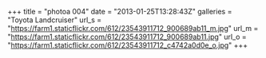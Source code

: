 +++
title = "photoa 004"
date = "2013-01-25T13:28:43Z"
galleries = "Toyota Landcruiser"
url_s = "https://farm1.staticflickr.com/612/23543911712_900689ab11_m.jpg"
url_m = "https://farm1.staticflickr.com/612/23543911712_900689ab11.jpg"
url_o = "https://farm1.staticflickr.com/612/23543911712_c4742a0d0e_o.jpg"
+++

